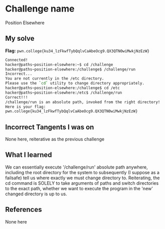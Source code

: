 # Challenge name
Position Elsewhere

## My solve
**Flag:** `pwn.college{ku34_lzFkwfTybQqlvCaAbeOcg9.QX3QTN0wiMwkjNzEzW}`

```bash
Connected!
hacker@paths~position-elsewhere:~$ cd /challenge
hacker@paths~position-elsewhere:/challenge$ /challenge/run
Incorrect...
You are not currently in the /etc directory.
Please use the `cd` utility to change directory appropriately.
hacker@paths~position-elsewhere:/challenge$ cd /etc
hacker@paths~position-elsewhere:/etc$ /challenge/run
Correct!!!
/challenge/run is an absolute path, invoked from the right directory!
Here is your flag:
pwn.college{ku34_lzFkwfTybQqlvCaAbeOcg9.QX3QTN0wiMwkjNzEzW}
```

## Incorrect Tangents I was on
None here, reiterative as the previous challenge

## What I learned
We can essentially execute '/challenge/run' absolute path anywhere, including the root directory for the system to subsequently (I suppose as a failsafe) tell us where exactly we must change directory to. Reiterating, the cd command is SOLELY to take arguments of paths and switch directories to the exact path, whether we want to execute the program in the 'new' changed directory is up to us. 

## References
None here